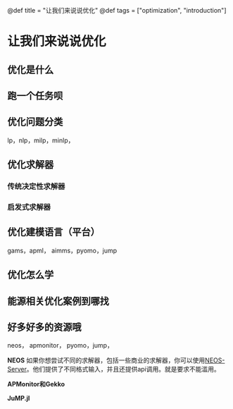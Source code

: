 @def title = "让我们来说说优化"
@def tags = ["optimization", "introduction"]

# 让我们来说说优化

## 优化是什么

## 跑一个任务呗

## 优化问题分类
lp，nlp，milp，minlp，

## 优化求解器

### 传统决定性求解器

### 启发式求解器

## 优化建模语言（平台）
gams，apml， aimms，pyomo，jump

## 优化怎么学

## 能源相关优化案例到哪找

## 好多好多的资源哦

neos， apmonitor， pyomo，jump，

**NEOS**
如果你想尝试不同的求解器，包括一些商业的求解器，你可以使用[NEOS-Server](https://neos-server.org/neos/)。他们提供了不同格式输入，并且还提供api调用。就是要求不能滥用。

**APMonitor和Gekko**

**JuMP.jl**

